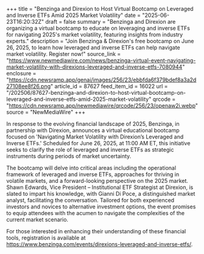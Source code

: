 +++
title = "Benzinga and Direxion to Host Virtual Bootcamp on Leveraged and Inverse ETFs Amid 2025 Market Volatility"
date = "2025-06-23T16:20:32Z"
draft = false
summary = "Benzinga and Direxion are organizing a virtual bootcamp to educate on leveraging and inverse ETFs for navigating 2025's market volatility, featuring insights from industry experts."
description = "Join Benzinga & Direxion's free bootcamp on June 26, 2025, to learn how leveraged and inverse ETFs can help navigate market volatility. Register now!"
source_link = "https://www.newmediawire.com/news/benzinga-virtual-event-navigating-market-volatility-with-direxions-leveraged-and-inverse-etfs-7080944"
enclosure = "https://cdn.newsramp.app/genai/images/256/23/ebbfda6f379bdef8a3a2d27108ee8f26.png"
article_id = 87627
feed_item_id = 16022
url = "/202506/87627-benzinga-and-direxion-to-host-virtual-bootcamp-on-leveraged-and-inverse-etfs-amid-2025-market-volatility"
qrcode = "https://cdn.newsramp.app/newmediawire/qrcode/256/23/openaw2i.webp"
source = "NewMediaWire"
+++

<p>In response to the evolving financial landscape of 2025, Benzinga, in partnership with Direxion, announces a virtual educational bootcamp focused on 'Navigating Market Volatility with Direxion’s Leveraged and Inverse ETFs.' Scheduled for June 26, 2025, at 11:00 AM ET, this initiative seeks to clarify the role of leveraged and inverse ETFs as strategic instruments during periods of market uncertainty.</p><p>The bootcamp will delve into critical areas including the operational framework of leveraged and inverse ETFs, approaches for thriving in volatile markets, and a forward-looking perspective on the 2025 market. Shawn Edwards, Vice President – Institutional ETF Strategist at Direxion, is slated to impart his knowledge, with Gianni Di Poce, a distinguished market analyst, facilitating the conversation. Tailored for both experienced investors and novices to alternative investment options, the event promises to equip attendees with the acumen to navigate the complexities of the current market scenario.</p><p>For those interested in enhancing their understanding of these financial tools, registration is available at <a href='https://www.benzinga.com/events/direxions-leveraged-and-inverse-etfs/' rel='nofollow' target='_blank'>https://www.benzinga.com/events/direxions-leveraged-and-inverse-etfs/</a>.</p>